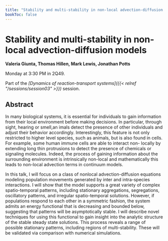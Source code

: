 ```yaml
---
title: "Stability and multi-stability in non-local advection-diffusion models"
bookToc: false
---
```


# Stability and multi-stability in non-local advection-diffusion models

**Valeria Giunta, Thomas Hillen, Mark Lewis, Jonathan Potts**

Monday at 3:30 PM in 2Q49.

Part of the *[Dynamics of reaction-transport systems]({{< relref "/sessions/session03" >}})* session.

## Abstract

In many biological systems, it is essential for individuals to gain information from their local environment before making decisions. In particular, through sight, hearing or smell,an imals detect the presence of other individuals and adjust their behavior accordingly. Interestingly, this feature is not only restricted to higher level species, such as animals, but
is also found in cells. For example, some human immune cells are able to interact non- locally by extending long thin protrusions to detect the presence of chemicals or signaling 
molecules. Indeed, the process of gaining information about the surrounding environment is intrinsically non-local and mathematically this leads to non-local advection terms in
continuum models.

In this talk, I will focus on a class of nonlocal advection-diffusion equations modeling population movements generated by inter and intra-species interactions. I will show that the
model supports a great variety of complex spatio-temporal patterns, including stationary aggregations, segregations, oscillatory patterns, and irregular spatio-temporal solutions.
However, if populations respond to each other in a symmetric fashion, the system admits an energy functional that is decreasing and bounded below, suggesting that patterns will
be asymptotically stable. I will describe novel techniques for using this functional to gain insight into the analytic structure of the stable steady state solutions. This process reveals
a range of possible stationary patterns, including regions of multi-stability. These will be validated via comparison with numerical simulations.


